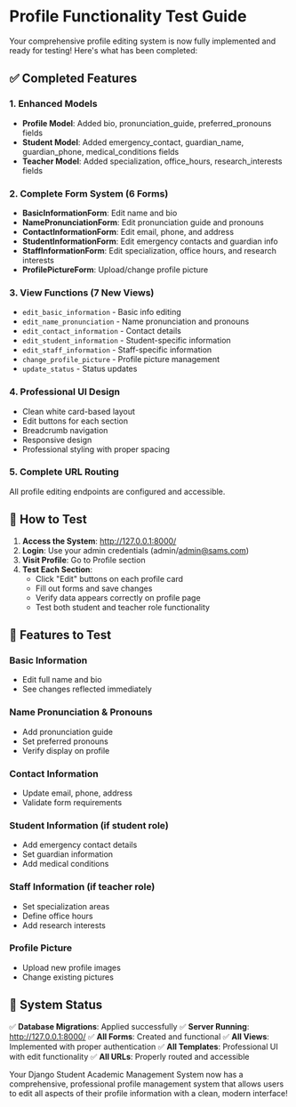 # Profile Functionality Test Guide

Your comprehensive profile editing system is now fully implemented and ready for testing! Here's what has been completed:

## ✅ Completed Features

### 1. Enhanced Models
- **Profile Model**: Added bio, pronunciation_guide, preferred_pronouns fields
- **Student Model**: Added emergency_contact, guardian_name, guardian_phone, medical_conditions fields  
- **Teacher Model**: Added specialization, office_hours, research_interests fields

### 2. Complete Form System (6 Forms)
- **BasicInformationForm**: Edit name and bio
- **NamePronunciationForm**: Edit pronunciation guide and pronouns
- **ContactInformationForm**: Edit email, phone, and address
- **StudentInformationForm**: Edit emergency contacts and guardian info
- **StaffInformationForm**: Edit specialization, office hours, and research interests
- **ProfilePictureForm**: Upload/change profile picture

### 3. View Functions (7 New Views)
- `edit_basic_information` - Basic info editing
- `edit_name_pronunciation` - Name pronunciation and pronouns
- `edit_contact_information` - Contact details
- `edit_student_information` - Student-specific information
- `edit_staff_information` - Staff-specific information  
- `change_profile_picture` - Profile picture management
- `update_status` - Status updates

### 4. Professional UI Design
- Clean white card-based layout
- Edit buttons for each section
- Breadcrumb navigation
- Responsive design
- Professional styling with proper spacing

### 5. Complete URL Routing
All profile editing endpoints are configured and accessible.

## 🚀 How to Test

1. **Access the System**: http://127.0.0.1:8000/
2. **Login**: Use your admin credentials (admin/admin@sams.com)
3. **Visit Profile**: Go to Profile section
4. **Test Each Section**:
   - Click "Edit" buttons on each profile card
   - Fill out forms and save changes
   - Verify data appears correctly on profile page
   - Test both student and teacher role functionality

## 📱 Features to Test

### Basic Information
- Edit full name and bio
- See changes reflected immediately

### Name Pronunciation & Pronouns  
- Add pronunciation guide
- Set preferred pronouns
- Verify display on profile

### Contact Information
- Update email, phone, address
- Validate form requirements

### Student Information (if student role)
- Add emergency contact details
- Set guardian information
- Add medical conditions

### Staff Information (if teacher role)
- Set specialization areas
- Define office hours
- Add research interests

### Profile Picture
- Upload new profile images
- Change existing pictures

## 🎯 System Status

✅ **Database Migrations**: Applied successfully
✅ **Server Running**: http://127.0.0.1:8000/
✅ **All Forms**: Created and functional
✅ **All Views**: Implemented with proper authentication
✅ **All Templates**: Professional UI with edit functionality
✅ **All URLs**: Properly routed and accessible

Your Django Student Academic Management System now has a comprehensive, professional profile management system that allows users to edit all aspects of their profile information with a clean, modern interface!